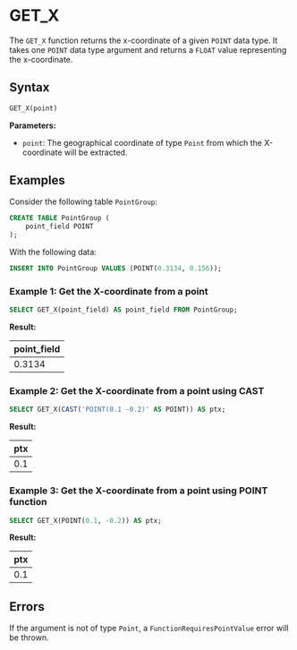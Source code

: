 # GET_X

The `GET_X` function returns the x-coordinate of a given `POINT` data type. It takes one `POINT` data type argument and returns a `FLOAT` value representing the x-coordinate.

## Syntax

```sql
GET_X(point)
```

**Parameters:**

- `point`: The geographical coordinate of type `Point` from which the X-coordinate will be extracted.

## Examples

Consider the following table `PointGroup`:

```sql
CREATE TABLE PointGroup (
    point_field POINT
);
```

With the following data:

```sql
INSERT INTO PointGroup VALUES (POINT(0.3134, 0.156));
```

### Example 1: Get the X-coordinate from a point

```sql
SELECT GET_X(point_field) AS point_field FROM PointGroup;
```

**Result:**

| point_field |
|-------------|
| 0.3134      |

### Example 2: Get the X-coordinate from a point using CAST

```sql
SELECT GET_X(CAST('POINT(0.1 -0.2)' AS POINT)) AS ptx;
```

**Result:**

| ptx   |
|-------|
| 0.1   |

### Example 3: Get the X-coordinate from a point using POINT function

```sql
SELECT GET_X(POINT(0.1, -0.2)) AS ptx;
```

**Result:**

| ptx   |
|-------|
| 0.1   |

## Errors

If the argument is not of type `Point`, a `FunctionRequiresPointValue` error will be thrown.
